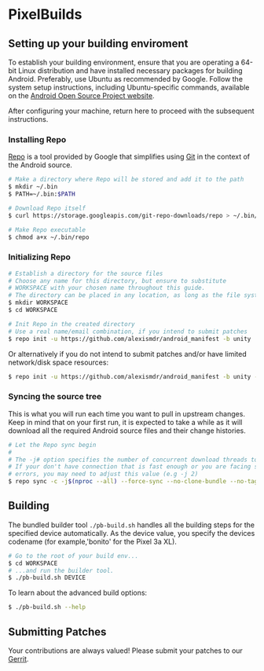 # PixelBuilds #

## Setting up your building enviroment ##

To establish your building environment, ensure that you are operating a 64-bit Linux distribution and have installed necessary packages for building Android. Preferably, use Ubuntu as recommended by Google. Follow the system setup instructions, including Ubuntu-specific commands, available on the [Android Open Source Project website](https://source.android.com/source/initializing.html#setting-up-a-linux-build-environment).

After configuring your machine, return here to proceed with the subsequent instructions.

### Installing Repo ###

[Repo](http://source.android.com/source/developing.html) is a tool provided by Google that
simplifies using [Git](http://git-scm.com/book) in the context of the Android source.

```bash
# Make a directory where Repo will be stored and add it to the path
$ mkdir ~/.bin
$ PATH=~/.bin:$PATH

# Download Repo itself
$ curl https://storage.googleapis.com/git-repo-downloads/repo > ~/.bin/repo

# Make Repo executable
$ chmod a+x ~/.bin/repo
```

### Initializing Repo ###

```bash
# Establish a directory for the source files
# Choose any name for this directory, but ensure to substitute
# WORKSPACE with your chosen name throughout this guide.
# The directory can be placed in any location, as long as the file system is case-sensitive.
$ mkdir WORKSPACE
$ cd WORKSPACE

# Init Repo in the created directory
# Use a real name/email combination, if you intend to submit patches
$ repo init -u https://github.com/alexismdr/android_manifest -b unity
```

Or alternatively if you do not intend to submit patches and/or have limited network/disk space resources:

```bash
$ repo init -u https://github.com/alexismdr/android_manifest -b unity --depth=1
```


### Syncing the source tree ###

This is what you will run each time you want to pull in upstream changes. Keep in mind that on your
first run, it is expected to take a while as it will download all the required Android source files
and their change histories.

```bash
# Let the Repo sync begin
#
# The -j# option specifies the number of concurrent download threads to run.
# If your don't have connection that is fast enough or you are facing some sync
# errors, you may need to adjust this value (e.g -j 2)
$ repo sync -c -j$(nproc --all) --force-sync --no-clone-bundle --no-tags
```

## Building ##

The bundled builder tool `./pb-build.sh` handles all the building steps for the specified device
automatically. As the device value, you specify the devices codename (for example,'bonito' 
for the Pixel 3a XL).

```bash
# Go to the root of your build env...
$ cd WORKSPACE
# ...and run the builder tool.
$ ./pb-build.sh DEVICE
```

To learn about the advanced build options:

```bash
$ ./pb-build.sh --help
```

## Submitting Patches ##
Your contributions are always valued! Please submit your patches to our [Gerrit](https://review.pixelbuilds.org).
